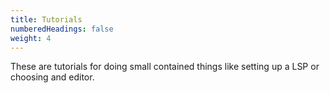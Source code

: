 ```yaml
---
title: Tutorials
numberedHeadings: false
weight: 4
---
```


These are tutorials for doing small contained things like setting up a LSP or choosing and editor.
